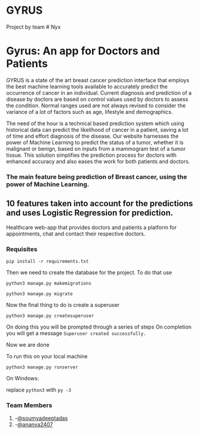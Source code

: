 # GYRUS
Project by team # Nyx 

# Gyrus: An app for Doctors and Patients

GYRUS is a state of the art breast cancer prediction interface that employs the best machine learning tools available to accurately predict the occurrence of cancer in an individual. Current diagnosis and prediction of a disease by doctors are based on control values used by doctors to assess the condition. Normal ranges used are not always revised to consider the variance of a lot of factors such as age, lifestyle and demographics.

The need of the hour is a technical based prediction system which using historical data can predict the likelihood of cancer in a patient, saving a lot of time and effort diagnosis of the disease. Our website harnesses the power of Machine Learning to predict the status of a tumor, whether it is malignant or benign, based on inputs from a mammogram test of a tumor tissue. This solution simplifies the prediction process for doctors with enhanced accuracy and also eases the work for both patients and doctors.

### The main feature being prediction of Breast cancer, using the power of Machine Learning. 
## 10 features taken into account for the predictions and uses Logistic Regression for prediction.

Healthcare web-app that provides doctors and patients a platform for appointments, chat and contact their respective doctors.

### Requisites

`pip install -r requirements.txt`

Then we need to create the database for the project. To do that use

`python3 manage.py makemigrations`

`python3 manage.py migrate`

Now the final thing to do is create a superuser

`python3 manage.py createsuperuser`

On doing this you will be prompted through a series of steps
On completion you will get a message 
`Superuser created successfully.`

Now we are done

To run this on your local machine

`python3 manage.py runserver`

On Windows:

replace `python3` with `py -3`

### Team Members
1. -[@soumyadeeptadas](https://github.com/soumyadeeptadas)
2. -[@ananya2407](https://github.com/ananya2407)



